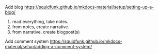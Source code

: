 Add blog
https://squidfunk.github.io/mkdocs-material/setup/setting-up-a-blog/
1. read everything, take notes.
2. from notes, create narrative.
3. from narrative, create blogpost(s)

Add comment system
https://squidfunk.github.io/mkdocs-material/setup/adding-a-comment-system/
